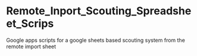 # Remote_Inport_Scouting_Spreadsheet_Scrips
Google apps scripts for a google sheets based scouting system from the remote import sheet
